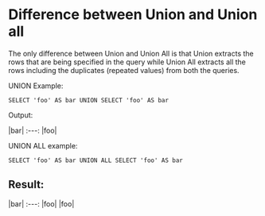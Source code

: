 # Difference between Union and Union all
The only difference between Union and Union All is that Union extracts the rows that are being specified in the query while Union All extracts all the rows including the duplicates (repeated values) from both the queries.

UNION Example:

    SELECT 'foo' AS bar UNION SELECT 'foo' AS bar
Output: 
    
|bar|
:---:
|foo|

UNION ALL example:

    SELECT 'foo' AS bar UNION ALL SELECT 'foo' AS bar

Result:
----
|bar|
:---:
|foo|
|foo|
